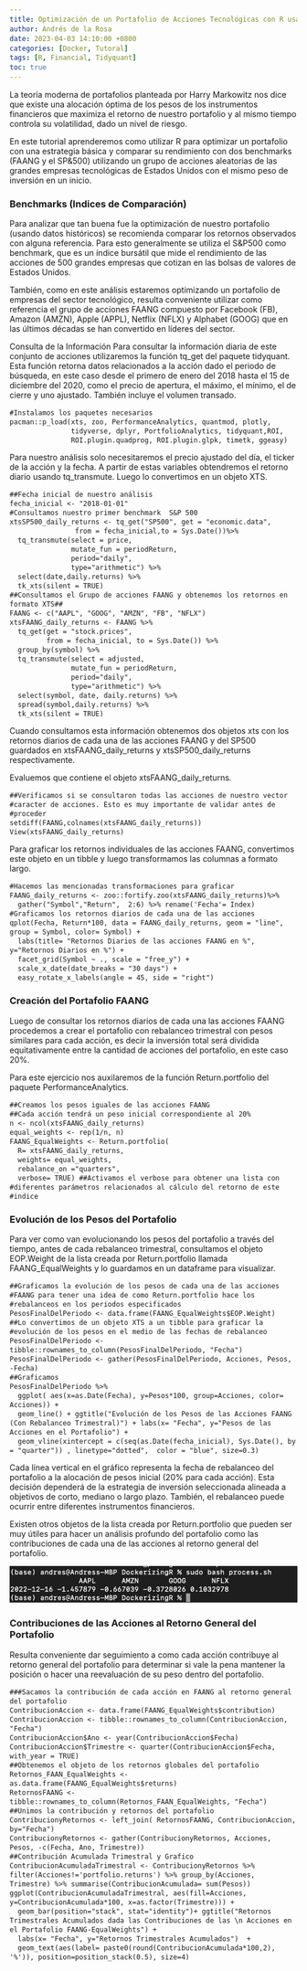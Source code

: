 ```yaml
---
title: Optimización de un Portafolio de Acciones Tecnológicas con R usando PerformanceAnalytics y TidyQuant- (Parte 1)
author: Andrés de la Rosa
date: 2023-04-03 14:10:00 +0800
categories: [Docker, Tutoral]
tags: [R, Financial, Tidyquant]
toc: true
---
```


La teoría moderna de portafolios planteada por Harry Markowitz nos dice que existe una alocación óptima de los pesos de los instrumentos financieros que maximiza el retorno de nuestro portafolio y al mismo tiempo controla su volatilidad, dado un nivel de riesgo.

En este tutorial aprenderemos como utilizar R para optimizar un portafolio con una estrategia básica y comparar su rendimiento con dos benchmarks (FAANG y el SP&500) utilizando un grupo de acciones aleatorias de las grandes empresas tecnológicas de Estados Unidos con el mismo peso de inversión en un inicio.


###  Benchmarks (Indices de Comparación)
Para analizar que tan buena fue la optimización de nuestro portafolio (usando datos históricos) se recomienda comparar los retornos observados con alguna referencia. Para esto generalmente se utiliza el S&P500 como benchmark, que es un índice bursátil que mide el rendimiento de las acciones de 500 grandes empresas que cotizan en las bolsas de valores de Estados Unidos.

También, como en este análisis estaremos optimizando un portafolio de empresas del sector tecnológico, resulta conveniente utilizar como referencia el grupo de acciones FAANG compuesto por Facebook (FB), Amazon (AMZN), Apple (APPL), Netflix (NFLX) y Alphabet (GOOG) que en las últimos décadas se han convertido en líderes del sector.

Consulta de la Información
Para consultar la información diaria de este conjunto de acciones utilizaremos la función tq_get del paquete tidyquant. Esta función retorna datos relacionados a la acción dado el periodo de búsqueda, en este caso desde el primero de enero del 2018 hasta el 15 de diciembre del 2020, como el precio de apertura, el máximo, el mínimo, el de cierre y uno ajustado. También incluye el volumen transado.


```
#Instalamos los paquetes necesarios
pacman::p_load(xts, zoo, PerformanceAnalytics, quantmod, plotly,
               tidyverse, dplyr, PortfolioAnalytics, tidyquant,ROI,
               ROI.plugin.quadprog, ROI.plugin.glpk, timetk, ggeasy)
```

Para nuestro análisis solo necesitaremos el precio ajustado del día, el ticker de la acción y la fecha. A partir de estas variables obtendremos el retorno diario usando tq_transmute. Luego lo convertimos en un objeto XTS.

```
##Fecha inicial de nuestro análisis
fecha_inicial <- "2018-01-01"
#Consultamos nuestro primer benchmark  S&P 500
xtsSP500_daily_returns <- tq_get("SP500", get = "economic.data",
                from = fecha_inicial,to = Sys.Date())%>% 
  tq_transmute(select = price,
               mutate_fun = periodReturn,   
               period="daily", 
               type="arithmetic") %>%
  select(date,daily.returns) %>%
  tk_xts(silent = TRUE)
##Consultamos el Grupo de acciones FAANG y obtenemos los retornos en formato XTS##
FAANG <- c("AAPL", "GOOG", "AMZN", "FB", "NFLX")
xtsFAANG_daily_returns <- FAANG %>% 
  tq_get(get = "stock.prices",
         from = fecha_inicial, to = Sys.Date()) %>% 
  group_by(symbol) %>% 
  tq_transmute(select = adjusted,
               mutate_fun = periodReturn,   
               period="daily", 
               type="arithmetic") %>%
  select(symbol, date, daily.returns) %>%
  spread(symbol,daily.returns) %>%
  tk_xts(silent = TRUE)
```

Cuando consultamos esta información obtenemos dos objetos xts con los retornos diarios de cada una de las acciones FAANG y del SP500 guardados en xtsFAANG_daily_returns y xtsSP500_daily_returns respectivamente.

Evaluemos que contiene el objeto xtsFAANG_daily_returns.
```
##Verificamos si se consultaron todas las acciones de nuestro vector #caracter de acciones. Esto es muy importante de validar antes de #proceder
setdiff(FAANG,colnames(xtsFAANG_daily_returns))
View(xtsFAANG_daily_returns)
```

Para graficar los retornos individuales de las acciones FAANG, convertimos este objeto en un tibble y luego transformamos las columnas a formato largo.

```
#Hacemos las mencionadas transformaciones para graficar
FAANG_daily_returns <- zoo::fortify.zoo(xtsFAANG_daily_returns)%>%
  gather("Symbol","Return",  2:6) %>% rename('Fecha'= Index)
#Graficamos los retornos diarios de cada una de las acciones
qplot(Fecha, Return*100, data = FAANG_daily_returns, geom = "line", group = Symbol, color= Symbol) +
  labs(title= "Retornos Diarios de las acciones FAANG en %", y="Retornos Diarios en %") + 
  facet_grid(Symbol ~ ., scale = "free_y") +
  scale_x_date(date_breaks = "30 days") +
  easy_rotate_x_labels(angle = 45, side = "right")
```


###  Creación del Portafolio FAANG
Luego de consultar los retornos diarios de cada una las acciones FAANG procedemos a crear el portafolio con rebalanceo trimestral con pesos similares para cada acción, es decir la inversión total será dividida equitativamente entre la cantidad de acciones del portafolio, en este caso 20%.

Para este ejercicio nos auxilaremos de la función Return.portfolio del paquete PerformanceAnalytics.


```
##Creamos los pesos iguales de las acciones FAANG
##Cada acción tendrá un peso inicial correspondiente al 20%
n <- ncol(xtsFAANG_daily_returns)
equal_weights <- rep(1/n, n) 
FAANG_EqualWeights <- Return.portfolio(
  R= xtsFAANG_daily_returns, 
  weights= equal_weights, 
  rebalance_on ="quarters", 
  verbose= TRUE) ##Activamos el verbose para obtener una lista con #diferentes parámetros relacionados al cálculo del retorno de este #indice
```


### Evolución de los Pesos del Portafolio
Para ver como van evolucionando los pesos del portafolio a través del tiempo, antes de cada rebalanceo trimestral, consultamos el objeto EOP.Weight de la lista creada por Return.portfolio llamada FAANG_EqualWeights y lo guardamos en un dataframe para visualizar.

```
##Graficamos la evolución de los pesos de cada una de las acciones #FAANG para tener una idea de como Return.portfolio hace los #rebalanceos en los periodos especificados
PesosFinalDelPeriodo <- data.frame(FAANG_EqualWeights$EOP.Weight)
##Lo convertimos de un objeto XTS a un tibble para graficar la #evolución de los pesos en el medio de las fechas de rebalanceo
PesosFinalDelPeriodo <-tibble::rownames_to_column(PesosFinalDelPeriodo, "Fecha")
PesosFinalDelPeriodo <- gather(PesosFinalDelPeriodo, Acciones, Pesos, -Fecha)
##Graficamos
PesosFinalDelPeriodo %>%
  ggplot( aes(x=as.Date(Fecha), y=Pesos*100, group=Acciones, color= Acciones)) +
  geom_line() + ggtitle("Evolución de los Pesos de las Acciones FAANG (Con Rebalanceo Trimestral)") + labs(x= "Fecha", y="Pesos de las Acciones en el Portafolio") +
  geom_vline(xintercept = c(seq(as.Date(fecha_inicial), Sys.Date(), by = "quarter")) , linetype="dotted",  color = "blue", size=0.3)
```



Cada línea vertical en el gráfico representa la fecha de rebalanceo del portafolio a la alocación de pesos inicial (20% para cada acción). Esta decisión dependerá de la estrategia de inversión seleccionada alineada a objetivos de corto, mediano o largo plazo. También, el rebalanceo puede ocurrir entre diferentes instrumentos financieros.

Existen otros objetos de la lista creada por Return.portfolio que pueden ser muy útiles para hacer un análisis profundo del portafolio como las contribuciones de cada una de las acciones al retorno general del portafolio.


<img src="/assets/img/automating_r_script/bash_results.jpg"/> 


### Contribuciones de las Acciones al Retorno General del Portafolio
Resulta conveniente dar seguimiento a como cada acción contribuye al retorno general del portafolio para determinar si vale la pena mantener la posición o hacer una reevaluación de su peso dentro del portafolio.
```
###Sacamos la contribución de cada acción en FAANG al retorno general del portafolio
ContribucionAccion <- data.frame(FAANG_EqualWeights$contribution) 
ContribucionAccion <- tibble::rownames_to_column(ContribucionAccion, "Fecha")
ContribucionAccion$Ano <- year(ContribucionAccion$Fecha) 
ContribucionAccion$Trimestre <- quarter(ContribucionAccion$Fecha, with_year = TRUE)
##Obtenemos el objeto de los retornos globales del portafolio
Retornos_FAAN_EqualWeights <- as.data.frame(FAANG_EqualWeights$returns)
RetornosFAANG <- tibble::rownames_to_column(Retornos_FAAN_EqualWeights, "Fecha")
##Unimos la contribución y retornos del portafolio
ContribucionyRetornos <- left_join( RetornosFAANG, ContribucionAccion, by="Fecha")
ContribucionyRetornos <- gather(ContribucionyRetornos, Acciones, Pesos, -c(Fecha, Ano, Trimestre))
##Contribución Acumulada Trimestral y Grafico
ContribucionAcumuladaTrimestral <- ContribucionyRetornos %>% filter(Acciones!='portfolio.returns') %>% group_by(Acciones, Trimestre) %>% summarise(ContribucionAcumulada= sum(Pesos))
ggplot(ContribucionAcumuladaTrimestral, aes(fill=Acciones, y=ContribucionAcumulada*100, x=as.factor(Trimestre))) + 
  geom_bar(position="stack", stat="identity")+ ggtitle("Retornos Trimestrales Acumulados dada las Contribuciones de las \n Acciones en el Portafolio FAANG-EqualWeights") +
  labs(x= "Fecha", y="Retornos Trimestrales Acumulados")  +
  geom_text(aes(label= paste0(round(ContribucionAcumulada*100,2), '%')), position=position_stack(0.5), size=4)
  
```

